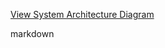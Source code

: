 [View System Architecture Diagram](https://github.com/samlmcewan/structurizr-test/blob/main/mermaid/structurizr-SoftwareSystem-SystemContext.mmd)

markdown
